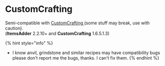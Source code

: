 # CustomCrafting

Semi-compatible with [CustomCrafting ](https://www.spigotmc.org/resources/customcrafting-advanced-custom-recipe-plugin-1-14-1-16-x-free.55883/updates)\(some stuff may break, use with caution\).  
\(**ItemsAdder** 2.2.10+ and **CustomCrafting** 1.6.5.1.3\)

{% hint style="info" %}
* I know anvil, grindstone and similar recipes may have compatibility bugs please don't report me the bugs, thanks. I can't fix them.
{% endhint %}



